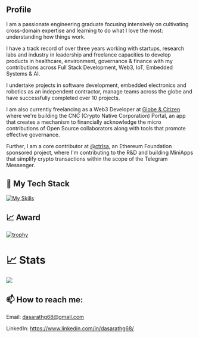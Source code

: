 ## Profile

I am a passionate engineering graduate focusing intensively on cultivating cross-domain expertise and learning to do what I love the most: understanding how things work.

I have a track record of over three years working with startups, research labs and industry in leadership and freelance capacities to develop products in healthcare, environment, governance & finance with my contributions across Full Stack Development, Web3, IoT, Embedded Systems & AI.

I undertake projects in software development, embedded electronics and robotics as an independent contractor, manage teams across the globe and have successfully completed over 10 projects.

I am also currently freelancing as a Web3 Developer at <a href="https://github.com/globe-and-citizen">Globe & Citizen</a> where we're building the CNC (Crypto Native Corporation) Portal, an app that creates a mechanism to financially acknowledge the micro contributions of Open Source collaborators along with tools that promote effective governance. 

Further, I am a core contributor at <a href="https://github.com/ctrlsa">@ctrlsa</a>, an Ethereum Foundation sponsored project, where I'm contributing to the R&D and building MiniApps that simplify crypto transactions within the scope of the Telegram Messenger.
## 🔭 My Tech Stack
[![My Skills](https://skillicons.dev/icons?i=js,ts,solidity,vue,pinia,react,express,nodejs,postman,nextjs,tailwind,vite,vitest,vercel,firebase,prisma,mysql,postgres,supabase,ipfs,go,docker,py,aws,arduino,raspberrypi,c,webstorm,vscode)](https://skillicons.dev)


## 📈 Award

[![trophy](https://github-profile-trophy.vercel.app/?username=dasarathg68&show_icons=true&&theme=discord)](https://github.com/ryo-ma/github-profile-trophy)
# 📈 Stats

<img
  src="https://github-readme-streak-stats.herokuapp.com/?user=dasarathg68&&theme=tokyonight"
/>
<br/>

## 📫 How to reach me:

Email: dasarathg68@gmail.com

LinkedIn: https://www.linkedin.com/in/dasarathg68/

